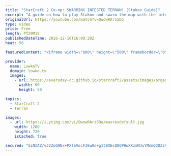 ```yaml
---
title: "StarCraft 2 Co-op: SWARMING INFESTED TERRAN! (Stukov Guide)"
excerpt: "A guide on how to play Stukov and swarm the map with the infested. Subscribe for more videos: http://lowko.tv/youtube More co-op: https://goo.gl/08VRI9  Stukov is an incredibly powerful commander in the co-op version of StarCraft 2. After leveling him up to level 15 I figured out several great unit compositions"
originalUrl: https://youtube.com/watch?v=OwowRArz5Do
type: video
price: Free
length: PT20M1S
publishedDateTime: 2016-12-16T16:09:20Z
heat: 56

featuredContent: "<iframe width=\"800\" height=\"500\" frameborder=\"0\" src=\"https://www.youtube.com/embed/OwowRArz5Do\" allow=\"accelerometer; autoplay; encrypted-media; gyroscope; picture-in-picture\" allowfullscreen></iframe>"

provider:
  name: LowkoTV
  domain: lowko.tv
  images:
    - url: https://everyday-cc.github.io/starcraft2/assets/images/organizations/lowko.tv-50x50.jpg
      width: 50
      height: 50

topics:
  - StarCraft 2
  - Terran

images:
  - url: https://i.ytimg.com/vi/OwowRArz5Do/maxresdefault.jpg
    width: 1280
    height: 720
    isCached: true

secured: "SiNIAZ/vJ2ZoG0Nx+PXlbVocF3EwOd+g1tBXEsQ0QPHwXXzmMJuYMmmQ2OZzVM8WfGnp9YIakGRETHW8u6Fm/hjCyldEB33k6d0nZN9rCdOBsHQXTabfhhOhzKGas/acdvrRPh+/RKI6LMPckexJaDOzKT8G/pvtSfdGgQgsVAYTQ8uw4wQEdzZLO7USE/cWQzXHjQDEl5cx0QtCfBeOi9uutXIElHQbPbnFGabCXo7mNAJVfRnMV6Z0p90RsyIjWoLWFcNaqQN+8ZutcIj5+X5j/Xa1JXWvLJCp4E009rgLDQd8ap0VA+y9fTyujlmxJlcdpD1uQdUbXGceMGrVPqF6i2TI+zwAGfcKhw3AhRKKP9TAQeVZnYbvuR1pM5yGTUj5mOeg416O3bHM5IfLzfpKFML9GKdIlswjCILyHy7LHL73QPcE8DC/W99ru6Pq;x7Jiq2U9TSlIKJgqZ68Xsw=="
---
```


